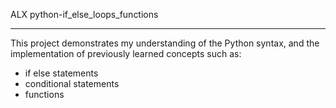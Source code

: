ALX python-if_else_loops_functions
***
This project demonstrates my understanding of the Python syntax, and the implementation of previously learned concepts such as:
- if else statements
- conditional statements
- functions